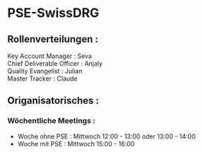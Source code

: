 # PSE-SwissDRG
## Rollenverteilungen : 

Key Account Manager :       Seva<br>
Chief Deliverable Officer : Anjaly<br>
Quality Evangelist :        Julian<br>
Master Tracker :            Claude

## Origanisatorisches :

### Wöchentliche Meetings :
- Woche ohne PSE :  Mittwoch 12:00 - 13:00 oder 13:00 - 14:00
- Woche mit PSE : Mittwoch 15:00 - 16:00


